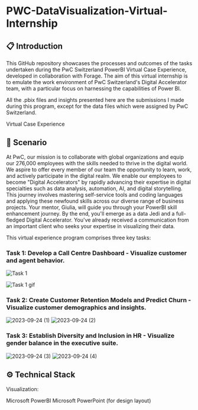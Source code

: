 # PWC-DataVisualization-Virtual-Internship
## 📋 Introduction
This GitHub repository showcases the processes and outcomes of the tasks undertaken during the PwC Switzerland PowerBI Virtual Case Experience, developed in collaboration with Forage. 
The aim of this virtual internship is to emulate the work environment of PwC Switzerland's Digital Accelerator team, with a particular focus on harnessing the capabilities of Power BI.

All the .pbix files and insights presented here are the submissions I made during this program, except for the data files which were assigned by PwC Switzerland.

Virtual Case Experience

## 📌 Scenario
At PwC, our mission is to collaborate with global organizations and equip our 276,000 employees with the skills needed to thrive in the digital world. 
We aspire to offer every member of our team the opportunity to learn, work, and actively participate in the digital realm. We enable our employees to become "Digital Accelerators" 
by rapidly advancing their expertise in digital specialties such as data analysis, automation, AI, and digital storytelling. This journey involves mastering self-service tools and 
coding languages and applying these newfound skills across our diverse range of business projects. Your mentor, Giulia, will guide you through your PowerBI skill enhancement journey. 
By the end, you'll emerge as a data Jedi and a full-fledged Digital Accelerator. You've already received a communication from an important client who seeks your expertise in 
visualizing their data.

This virtual experience program comprises three key tasks:

### Task 1: Develop a Call Centre Dashboard - Visualize customer and agent behavior.
![Task 1](https://github.com/nickdhere/PWC-DataVisualization-Virtual-Internship/assets/125814305/10ed56a1-5a27-4873-9b55-2b7255a28733)

![Task 1 gif](https://github.com/nickdhere/PWC-DataVisualization-Virtual-Internship/assets/125814305/bf7c0478-fa3e-484e-bce0-5d9c1d68fb95)



### Task 2: Create Customer Retention Models and Predict Churn - Visualize customer demographics and insights.
![2023-09-24 (1)](https://github.com/nickdhere/PWC-DataVisualization-Virtual-Internship/assets/125814305/6107a681-f329-40dc-9fb0-278e87ebdfc5)
![2023-09-24 (2)](https://github.com/nickdhere/PWC-DataVisualization-Virtual-Internship/assets/125814305/63f9921a-457b-4915-977a-aa16c41bb3ed)


### Task 3: Establish Diversity and Inclusion in HR - Visualize gender balance in the executive suite.
![2023-09-24 (3)](https://github.com/nickdhere/PWC-DataVisualization-Virtual-Internship/assets/125814305/937177f4-c376-4d0e-a3b2-25a81e697f1a)
![2023-09-24 (4)](https://github.com/nickdhere/PWC-DataVisualization-Virtual-Internship/assets/125814305/1f0c05e4-658d-40bf-8ec5-84a604b01b7e)



## ⚙️ Technical Stack
Visualization:

Microsoft PowerBI
Microsoft PowerPoint (for design layout)
